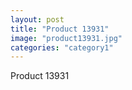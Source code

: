 ```yaml
---
layout: post
title: "Product 13931"
image: "product13931.jpg"
categories: "category1"
---
```

Product 13931

